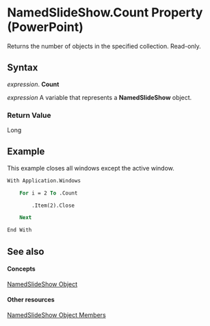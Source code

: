 
# NamedSlideShow.Count Property (PowerPoint)

Returns the number of objects in the specified collection. Read-only.


## Syntax

 _expression_. **Count**

 _expression_ A variable that represents a **NamedSlideShow** object.


### Return Value

Long


## Example

This example closes all windows except the active window.


```vb
With Application.Windows

    For i = 2 To .Count

        .Item(2).Close

    Next

End With
```


## See also


#### Concepts


[NamedSlideShow Object](2f5ddeeb-ecf5-50da-99b9-b38e789fd5bb.md)
#### Other resources


[NamedSlideShow Object Members](a8ef0d6d-efe3-f63a-0e6f-68789aa58ebc.md)
